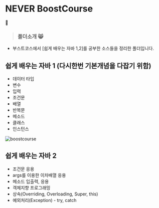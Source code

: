 # NEVER BoostCourse
:adult: 
> ### 폴더소개 :smile_cat: 
- 부스트코스에서 [쉽게 배우는 자바 1,2]를 공부한 소스들을 정리한 폴더입니다.

## 쉽게 배우는 자바 1 (다시한번 기본개념을 다잡기 위함)
- 데이터 타입
- 변수
- 입력
- 조건문
- 배열
- 반복문
- 메소드
- 클래스
- 인스턴스

![boostcourse](https://user-images.githubusercontent.com/63985698/147355178-1b110524-6344-4563-bc20-7f993269d87e.png)

## 쉽게 배우는 자바 2
- 조건문 응용
- args를 이용한 이차배열 응용
- 메소드 입출력, 응용
- 객체지향 프로그래밍
- 상속(Overriding, Overloading, Super, this)
- 예외처리(Exception) - try, catch
